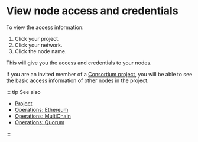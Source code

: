 # View node access and credentials

To view the access information:

1. Click your project.
1. Click your network.
1. Click the node name.

This will give you the access and credentials to your nodes.

If you are an invited member of a [Consortium project](/glossary/consortium-project), you will be able to see the basic access information of other nodes in the project.

::: tip See also

* [Project](/glossary/project)
* [Operations: Ethereum](/operations/ethereum/)
* [Operations: MultiChain](/operations/multichain/)
* [Operations: Quorum](/operations/quorum/)

:::
